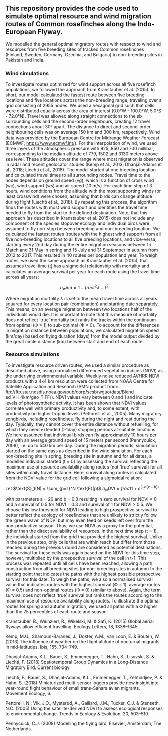 ## This repository provides the code used to simulate optimal resource and wind migration routes of Common rosefinches along the Indo-European Flyway.

We modelled the general optimal migratory routes with respect to wind and resources from five breeding sites of tracked Common rosefinches (Finland, Sweden, Germany, Czechia, and Bulgaria) to non-breeding sites in Pakistan and India.

### Wind simulations

To investigate routes optimized for wind support across all five rosefinch populations, we followed the approach from Kranstauber et al. (2015). In short, our model calculated the fastest route between five breeding locations and five locations across the non-breeding range, traveling over a grid consisting of 2955 nodes. We used a hexagonal grid such that cells were distributed equally across the area of interest (0.0°W - 100.0°W, 5.0°S - 72.0°N). Travel was allowed along straight connections to the six surrounding cells and the second-order neighbours, creating 12 travel connections about 30° apart. The distance to direct and second-order neighbouring cells was on average 150 km and 300 km, respectively. Wind data was provided by the European Centre for Midrange Weather Forecast (ECMWF; https://www.ecmwf.int/). For the interpolation of wind, we used three layers of the atmospheric pressure with 925, 850 and 700 millibar, corresponding to the median altitude of 779, 1502 and 3130 meters above sea level. These altitudes cover the range where most migration is observed in radar and recent geolocator studies (Kemp et al., 2013; Dhanjal-Adams et al., 2018; Liechti et al., 2018).  The model started at one breeding location and calculated travel times to all surrounding nodes. Travel time to the nodes depends on ground speed (vg), which is a function of cross wind (wc), wind support (ws) and air speed (10 m/s). For each time step of 3 hours, wind conditions from the altitude with the most supporting winds (or least crosswind) were chosen, assuming that birds can change altitude during flight (Liechti et al., 2018). By repeating this process, the algorithm finds the routes with most wind support and identifies the travel time needed to fly from the start to the defined destination. Note, that this approach (as described in Kranstauber et al. 2015) does not include any component of the species stopover ecology and individual birds were assumed to fly non-stop between breeding and non-breeding location.  We calculated the fastest routes (routes with the highest wind support) from all five non-breeding locations to all five breeding locations, and vice-versa, starting every 2nd day during the entire migration seasons between 15 March and 31 May in spring and 15 July and 31 September in autumn from 2012 to 2017. This resulted in 40 routes per population and year. To weigh routes, we used the same approach as Kranstauber et al. (2015), that assumes travel time (t) has a sigmoidal relationship with mortality and calculates an average survival per year for each route using the travel time across all years:

$$\sigma_wind= 1 -  frac{t^2}{\lambda - t^2}$$

Where migration mortality λ is set to the mean travel time across all years squared for every location pair (combination) and starting date separately. This means, on an average migration between two locations half of the individuals would die. It is important to note that this measure of mortality does not reflect ‘true’ mortality but ranks the tracks within the continuum from optimal (Ф = 1) to sub-optimal (Ф = 0). To account for the differences in migration distance between populations, we calculated migration speed (km/day) based on flying duration (days) from the model output divided by the great circle distance (km) between start and end of each route.

### Resource simulations
To investigate resource driven routes, we used a similar procedure as described above, using normalized differenced vegetation indices (NDVI) as the underlying environmental variable. Weekly noise reduced AVHRR NDVI products with a 4x4 km resolution were collected from NOAA Centre for Satellite Application and Research (SMN product from: ftp://ftp.star.nesdis.noaa.gov/pub/corp/scsb/wguo/data/Blend ed_VH_4km/geo_TIFF/). NDVI values vary between 0 and 1 and indicate levels of photosynthetic activity. It has been shown that NDVI values correlate well with primary productivity and, to some extent, with productivity on higher trophic levels (Pettorelli et al., 2005). Many migratory songbirds, including rosefinches, fly during the night and rest during the day. Typically, they cannot cover the entire distance without refuelling, for which they need extended (>1day) stopping periods at suitable locations. We here assumed that individual birds can fly approximately 10 hours per day with an average ground speed of 15 meters per second (Pennycuick, 2008), i.e. up to 540 km per day. During the migration periods, simulation started on the same days as described in the wind simulation. For each non-breeding site in spring, breeding site in autumn and for all dates, a modelled individual started (t = 0) by assessing the survival reflecting the maximum use of resource availability along routes (not ‘true’ survival) for all sites within daily travel distance. Here, survival along routes is calculated from the NDVI value for the grid cell following a sigmoidal relation:

Let $\text{S}_1(N) = \sum_{p=1}^N \text{E}(p)$
$\sigma_NDVI =  frac{1}{1 + e^(-a(x-b))}$


with parameters a = 20 and b = 0.3 resulting in zero survival for NDVI = 0 and a survival of 0.5 for NDVI = 0.3 and survival of 1 for NDVI > 0.5. We choose this low threshold for NDVI leading to high prospective survival to better reflect the ecology of rosefinches that are unlikely to strictly follow the ‘green wave’ of NDVI but may even feed on seeds left over from the non-productive season. Thus, we use NDVI as a proxy for the potential, rather than the direct availability of resources. In the next time step (t = 1), the individual started from the grid that provided the highest survival. Unlike in the previous step, only cells that are within reach but differ from those reached during the previous round are considered as potential destinations. The survival for these cells was again based on the NDVI for this time step, however, multiplied by the prospective survival of the cell in t-1. This process was repeated until all cells have been reached, allowing a path construction from all breeding sites (or non-breeding sites in autumn) to the starting point that indicates the paths with the highest possible prospective survival for this date. To weigh the paths, we also a normalised survival value that indicates routes with the highest survival (Ф = 1), average routes (Ф = 0.5) and non-optimal routes (Ф = 0) (similar to above). Again, the term survival does not reflect ‘true’ survival but ranks the routes according to the maximum use of resource availability along routes. To illustrate the optimal routes for spring and autumn migration, we used all paths with a Ф higher than the 75 percentiles of each route and season.


Kranstauber, B., Weinzierl, R., Wikelski, M. & Safi, K. (2015) Global aerial flyways allow efficient travelling. Ecology Letters, 18, 1338–1345.

Kemp, M.U., Shamoun-Baranes, J., Dokter, A.M., van Loon, E. & Bouten, W. (2013) The influence of weather on the flight altitude of nocturnal migrants in mid-latitudes. Ibis, 155, 734–749.

Dhanjal-Adams, K.L., Bauer, S., Emmenegger, T., Hahn, S., Lisovski, S. & Liechti, F. (2018) Spatiotemporal Group Dynamics in a Long-Distance Migratory Bird. Current biology

Liechti, F., Bauer, S., Dhanjal-Adams, K.L., Emmenegger, T., Zehtindjiev, P. & Hahn, S. (2018) Miniaturized multi-sensor loggers provide new insight into year-round flight behaviour of small trans-Sahara avian migrants. Movement Ecology, 6.

Pettorelli, N., Vik, J.O., Mysterud, A., Gaillard, J.M., Tucker, C.J. & Stenseth, N.C. (2005) Using the satellite-derived NDVI to assess ecological responses to environmental change. Trends in Ecology & Evolution, 20, 503–510.

Pennycuick, C.J. (2008) Modelling the flying bird, Elsevier, Amsterdam, The Netherlands.